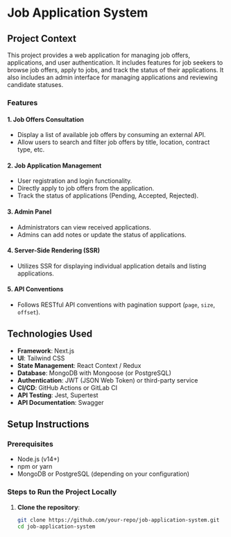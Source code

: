 # Job Application System

## Project Context

This project provides a web application for managing job offers, applications, and user authentication. It includes features for job seekers to browse job offers, apply to jobs, and track the status of their applications. It also includes an admin interface for managing applications and reviewing candidate statuses.

### Features

#### 1. **Job Offers Consultation**

- Display a list of available job offers by consuming an external API.
- Allow users to search and filter job offers by title, location, contract type, etc.

#### 2. **Job Application Management**

- User registration and login functionality.
- Directly apply to job offers from the application.
- Track the status of applications (Pending, Accepted, Rejected).

#### 3. **Admin Panel**

- Administrators can view received applications.
- Admins can add notes or update the status of applications.

#### 4. **Server-Side Rendering (SSR)**

- Utilizes SSR for displaying individual application details and listing applications.

#### 5. **API Conventions**

- Follows RESTful API conventions with pagination support (`page`, `size`, `offset`).

## Technologies Used

- **Framework**: Next.js
- **UI**: Tailwind CSS
- **State Management**: React Context / Redux
- **Database**: MongoDB with Mongoose (or PostgreSQL)
- **Authentication**: JWT (JSON Web Token) or third-party service
- **CI/CD**: GitHub Actions or GitLab CI
- **API Testing**: Jest, Supertest
- **API Documentation**: Swagger

## Setup Instructions

### Prerequisites

- Node.js (v14+)
- npm or yarn
- MongoDB or PostgreSQL (depending on your configuration)

### Steps to Run the Project Locally

1. **Clone the repository**:

   ```bash
   git clone https://github.com/your-repo/job-application-system.git
   cd job-application-system
   ```